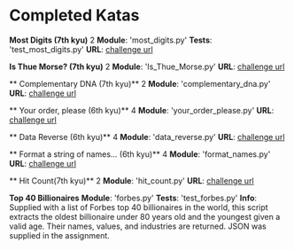 # Completed Katas

**Most Digits (7th kyu)** 2
**Module**: 'most_digits.py'
**Tests**: 'test_most_digits.py'
**URL**: [challenge url](https://www.codewars.com/kata/most-digits)


**Is Thue Morse? (7th kyu)** 2
**Module**: 'Is_Thue_Morse.py'
**URL**: [challenge url](https://www.codewars.com/kata/simple-fun-number-106-is-thue-morse)


** Complementary DNA (7th kyu)** 2
**Module**: 'complementary_dna.py'
**URL**: [challenge url](https://www.codewars.com/kata/complementary-dna)


** Your order, please (6th kyu)** 4
**Module**: 'your_order_please.py'
**URL**: [challenge url](https://www.codewars.com/kata/your-order-please)


** Data Reverse (6th kyu)** 4
**Module**: 'data_reverse.py'
**URL**: [challenge url](https://www.codewars.com/kata/data-reverse)


** Format a string of names... (6th kyu)** 4
**Module**: 'format_names.py'
**URL**: [challenge url](https://www.codewars.com/kata/format-a-string-of-names-like-bart-lisa-and-maggie)


** Hit Count(7th kyu)** 2
**Module**: 'hit_count.py'
**URL**: [challenge url](https://www.codewars.com/kata/hit-count)

**Top 40 Billionaires**
**Module**: 'forbes.py'
**Tests**: 'test_forbes.py'
**Info**: Supplied with a list of Forbes top 40 billionaires in the world, this script extracts
the oldest billionaire under 80 years old and the youngest given a valid age. Their names, values,
and industries are returned. JSON was supplied in the assignment.